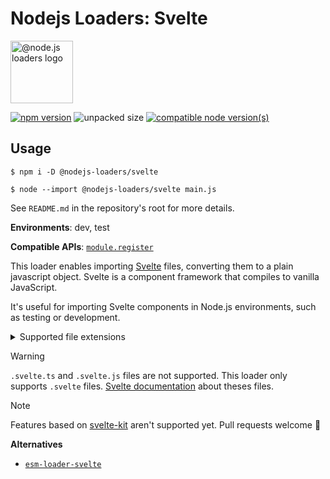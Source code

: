 # Nodejs Loaders: Svelte

<img src="https://raw.githubusercontent.com/nodejs-loaders/nodejs-loaders/refs/heads/main/logo.svg" height="100" width="100" alt="@node.js loaders logo" />

[![npm version](https://img.shields.io/npm/v/@nodejs-loaders/svelte.svg)](https://www.npmjs.com/package/@nodejs-loaders/svelte)
![unpacked size](https://img.shields.io/npm/unpacked-size/@nodejs-loaders/svelte)
[![compatible node version(s)](https://img.shields.io/node/v/@nodejs-loaders/svelte.svg)](https://nodejs.org/download)

## Usage

```console
$ npm i -D @nodejs-loaders/svelte
```

```console
$ node --import @nodejs-loaders/svelte main.js
```

See `README.md` in the repository's root for more details.

**Environments**: dev, test

**Compatible APIs**: [`module.register`](https://nodejs.org/api/module.html#moduleregisterspecifier-parenturl-options)


This loader enables importing [Svelte](https://svelte.dev) files, converting them to a plain javascript object. Svelte is a component framework that compiles to vanilla JavaScript.

It's useful for importing Svelte components in Node.js environments, such as testing or development.

<details>
<summary>Supported file extensions</summary>

* `.svelte`
</details>

> [!WARNING]
> `.svelte.ts` and `.svelte.js` files are not supported. This loader only supports `.svelte` files.
> [Svelte documentation](https://svelte.dev/docs/svelte/svelte-js-files) about theses files.

> [!NOTE]
> Features based on [svelte-kit](https://svelte.dev/docs/kit/introduction) aren't supported yet. Pull requests welcome 🙂

**Alternatives**

* [`esm-loader-svelte`](https://www.npmjs.com/package/esm-loader-svelte)
